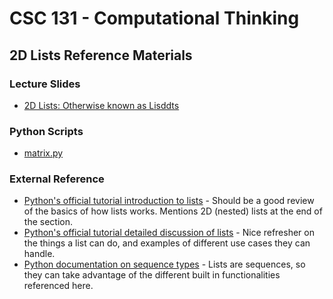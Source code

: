 # CSC 131 - Computational Thinking
## 2D Lists Reference Materials

### Lecture Slides
 * [2D Lists: Otherwise known as Lisddts](https://docs.google.com/presentation/d/1Lwd_eRbvF64LalRs72YJXscH2KmUlBbrCSoqnH-JZ9w/edit?usp=sharing)

### Python Scripts
 * [matrix.py](./matrix.py)

### External Reference
 * [Python's official tutorial introduction to lists](https://docs.python.org/3/tutorial/introduction.html#lists) - Should be a good review of the basics of how lists works. Mentions 2D (nested) lists at the end of the section.
 * [Python's official tutorial detailed discussion of lists](https://docs.python.org/3/tutorial/datastructures.html#more-on-lists) - Nice refresher on the things a list can do, and examples of different use cases they can handle.
 * [Python documentation on sequence types](https://docs.python.org/3/library/stdtypes.html#sequence-types-list-tuple-range) - Lists are sequences, so they can take advantage of the different built in functionalities referenced here.
